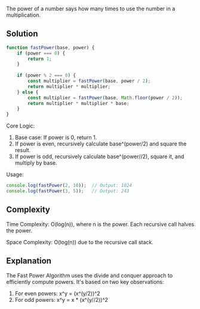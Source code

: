 The power of a number says how many times to use the number in a multiplication.
## Solution

```javascript
function fastPower(base, power) {
    if (power === 0) {
        return 1;
    }
    
    if (power % 2 === 0) {
        const multiplier = fastPower(base, power / 2);
        return multiplier * multiplier;
    } else {
        const multiplier = fastPower(base, Math.floor(power / 2));
        return multiplier * multiplier * base;
    }
}
```

Core Logic:
1. Base case: If power is 0, return 1.
2. If power is even, recursively calculate base^(power/2) and square the result.
3. If power is odd, recursively calculate base^(power//2), square it, and multiply by base.

Usage:

```javascript
console.log(fastPower(2, 10));  // Output: 1024
console.log(fastPower(3, 5));   // Output: 243
```

## Complexity

Time Complexity: O(log(n)), where n is the power. Each recursive call halves the power.

Space Complexity: O(log(n)) due to the recursive call stack.

## Explanation

The Fast Power Algorithm uses the divide and conquer approach to efficiently compute powers. It's based on two key observations:

1. For even powers: x^y = (x^(y/2))^2
2. For odd powers: x^y = x * (x^(y//2))^2

